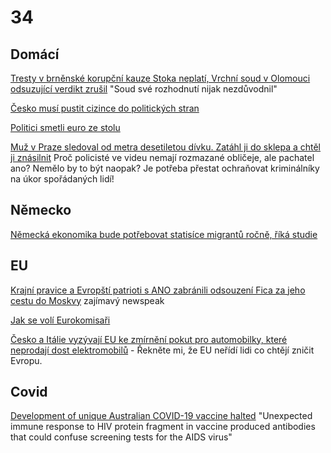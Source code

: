 # 34

## Domácí

[Tresty v brněnské korupční kauze Stoka neplatí, Vrchní soud v Olomouci odsuzující verdikt zrušil](https://www.novinky.cz/clanek/krimi-tresty-v-brnenske-korupcni-kauze-stoka-neplati-vrchni-soud-v-olomouci-odsuzujici-verdikt-zrusil-40499056) "Soud své rozhodnutí nijak nezdůvodnil"

[Česko musí pustit cizince do politických stran](https://www.novinky.cz/clanek/domaci-cesko-musi-pustit-cizince-do-politickych-stran-40499171)

[Politici smetli euro ze stolu](https://www.novinky.cz/clanek/ekonomika-politici-smetli-euro-ze-stolu-40499004)

[Muž v Praze sledoval od metra desetiletou dívku. Zatáhl ji do sklepa a chtěl ji znásilnit](https://www.novinky.cz/clanek/krimi-pokus-o-znasilneni-desetilete-divky-40499246) Proč policisté ve videu nemají rozmazané obličeje, ale pachatel ano? Nemělo by to být naopak? Je potřeba přestat ochraňovat kriminálníky na úkor spořádaných lidí!

## Německo

[Německá ekonomika bude potřebovat statisíce migrantů ročně, říká studie](https://www.idnes.cz/ekonomika/zahranicni/nemecko-trh-prace-migrace-starnouci-spolecnost-studie.A241127_102634_eko-zahranicni_rie)

## EU

[Krajní pravice a Evropští patrioti s ANO zabránili odsouzení Fica za jeho cestu do Moskvy](https://www.novinky.cz/clanek/zahranicni-evropa-krajni-pravice-a-evropsti-patrioti-s-ano-zabranili-odsouzeni-fica-za-jeho-cestu-do-moskvy-40499237) zajímavý newspeak

[Jak se volí Eurokomisaři](https://x.com/Fidias0/status/1861758451803721958)

[Česko a Itálie vyzývají EU ke zmírnění pokut pro automobilky, které neprodají dost elektromobilů](https://www.novinky.cz/clanek/ekonomika-cesko-a-italie-vyzyvaji-eu-ke-zmirneni-pokut-pro-automobilky-ktere-neprodaji-dost-elektromobilu-40499044) - Řekněte mi, že EU neřídí lidi co chtějí zničit Evropu.

## Covid

[Development of unique Australian COVID-19 vaccine halted](https://www.science.org/content/article/development-unique-australian-covid-19-vaccine-halted) "Unexpected immune response to HIV protein fragment in vaccine produced antibodies that could confuse screening tests for the AIDS virus"
